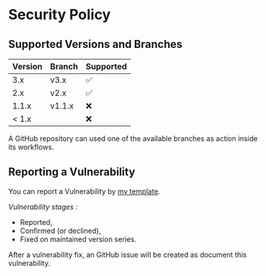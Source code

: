 # Security Policy

## Supported Versions and Branches

| Version | Branch | Supported          |
|---------|--------|--------------------|
| 3.x     | v3.x   | :white_check_mark: |
| 2.x     | v2.x   | :white_check_mark: |
| 1.1.x   | v1.1.x | :x:                |
| < 1.x   |        | :x:                |

A GitHub repository can used one of the available branches as action inside its workflows.

## Reporting a Vulnerability

You can report a Vulnerability by [my template](https://github.com/AlexRogalskiy/github-action-git-operation/blob/master/.github/ISSUE_TEMPLATE/bug_report.md).

_Vulnerability stages :_

- Reported,
- Confirmed (or declined),
- Fixed on maintained version series.

After a vulnerability fix, an GitHub issue will be created as document this vulnerability.

